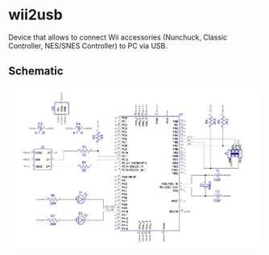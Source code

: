 # wii2usb
Device that allows to connect Wii accessories (Nunchuck, Classic Controller, NES/SNES Controller) to PC via USB.

## Schematic
![Schematic](Schematic/schematic.png)
